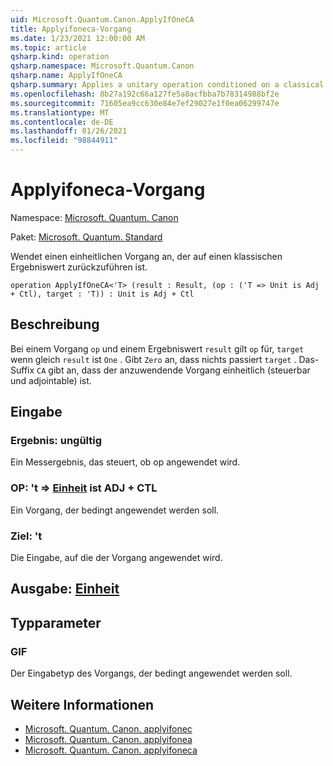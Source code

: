 ```yaml
---
uid: Microsoft.Quantum.Canon.ApplyIfOneCA
title: Applyifoneca-Vorgang
ms.date: 1/23/2021 12:00:00 AM
ms.topic: article
qsharp.kind: operation
qsharp.namespace: Microsoft.Quantum.Canon
qsharp.name: ApplyIfOneCA
qsharp.summary: Applies a unitary operation conditioned on a classical result value being one.
ms.openlocfilehash: 8b27a192c66a127fe5a8acfbba7b78314988bf2e
ms.sourcegitcommit: 71605ea9cc630e84e7ef29027e1f0ea06299747e
ms.translationtype: MT
ms.contentlocale: de-DE
ms.lasthandoff: 01/26/2021
ms.locfileid: "98844911"
---
```

# <a name="applyifoneca-operation"></a>Applyifoneca-Vorgang

Namespace: [Microsoft. Quantum. Canon](xref:Microsoft.Quantum.Canon)

Paket: [Microsoft. Quantum. Standard](https://nuget.org/packages/Microsoft.Quantum.Standard)


Wendet einen einheitlichen Vorgang an, der auf einen klassischen Ergebniswert zurückzuführen ist.

```qsharp
operation ApplyIfOneCA<'T> (result : Result, (op : ('T => Unit is Adj + Ctl), target : 'T)) : Unit is Adj + Ctl
```


## <a name="description"></a>Beschreibung

Bei einem Vorgang `op` und einem Ergebniswert `result` gilt `op` für, `target` wenn gleich `result` ist `One` . Gibt `Zero` an, dass nichts passiert `target` .
Das-Suffix `CA` gibt an, dass der anzuwendende Vorgang einheitlich (steuerbar und adjointable) ist.

## <a name="input"></a>Eingabe

### <a name="result--__invalidresult__"></a>Ergebnis: __ungültig <Result>__

Ein Messergebnis, das steuert, ob op angewendet wird.


### <a name="op--t--unit--is-adj--ctl"></a>OP: 't => [Einheit](xref:microsoft.quantum.lang-ref.unit)  ist ADJ + CTL

Ein Vorgang, der bedingt angewendet werden soll.


### <a name="target--t"></a>Ziel: 't

Die Eingabe, auf die der Vorgang angewendet wird.



## <a name="output--unit"></a>Ausgabe: [Einheit](xref:microsoft.quantum.lang-ref.unit)



## <a name="type-parameters"></a>Typparameter

### <a name="t"></a>GIF

Der Eingabetyp des Vorgangs, der bedingt angewendet werden soll.

## <a name="see-also"></a>Weitere Informationen

- [Microsoft. Quantum. Canon. applyifonec](xref:Microsoft.Quantum.Canon.ApplyIfOneC)
- [Microsoft. Quantum. Canon. applyifonea](xref:Microsoft.Quantum.Canon.ApplyIfOneA)
- [Microsoft. Quantum. Canon. applyifoneca](xref:Microsoft.Quantum.Canon.ApplyIfOneCA)